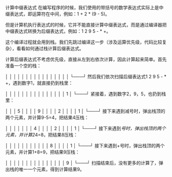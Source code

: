 计算中缀表达式
在编写程序的时候，我们使用的带括号的数学表达式实际上是中缀表达式，即运算符在中间，例如：1 + 2 * (9 - 5)。

但是计算机执行表达式的时候，它并不能直接计算中缀表达式，而是通过编译器把中缀表达式转换为后缀表达式，例如：1 2 9 5 - * +。

这个编译过程就会用到栈。我们先跳过编译这一步（涉及运算优先级，代码比较复杂），看看如何通过栈计算后缀表达式。

计算后缀表达式不考虑优先级，直接从左到右依次计算，因此计算起来简单。首先准备一个空的栈：

│   │
│   │
│   │
│   │
│   │
│   │
│   │
│   │
└───┘
然后我们依次扫描后缀表达式1 2 9 5 - * +，遇到数字1，就直接扔到栈里：

│   │
│   │
│   │
│   │
│   │
│   │
│   │
│ 1 │
└───┘
紧接着，遇到数字2，9，5，也扔到栈里：

│   │
│ 5 │
│   │
│ 9 │
│   │
│ 2 │
│   │
│ 1 │
└───┘
接下来遇到减号时，弹出栈顶的两个元素，并计算9-5=4，把结果4压栈：

│   │
│   │
│   │
│ 4 │
│   │
│ 2 │
│   │
│ 1 │
└───┘
接下来遇到*号时，弹出栈顶的两个元素，并计算2*4=8，把结果8压栈：

│   │
│   │
│   │
│   │
│   │
│ 8 │
│   │
│ 1 │
└───┘
接下来遇到+号时，弹出栈顶的两个元素，并计算1+8=9，把结果9压栈：

│   │
│   │
│   │
│   │
│   │
│   │
│   │
│ 9 │
└───┘
扫描结束后，没有更多的计算了，弹出栈的唯一一个元素，得到计算结果9。
